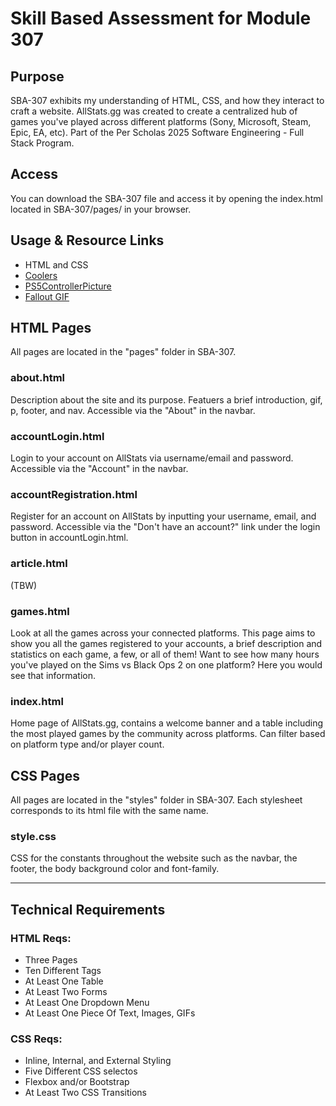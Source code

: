 # Skill Based Assessment for Module 307 #
## Purpose ##
SBA-307 exhibits my understanding of HTML, CSS, and how they interact to craft a website. AllStats.gg was created to create a centralized hub of games you've played across different platforms (Sony, Microsoft, Steam, Epic, EA, etc). Part of the Per Scholas 2025 Software Engineering - Full Stack Program.
## Access ##
You can download the SBA-307 file and access it by opening the index.html located in SBA-307/pages/ in your browser.

## Usage & Resource Links ##
- HTML and CSS
- [Coolers](https://coolors.co/2a2626-ea8c55-c75146-ad2e24-f5f9e9)
- [PS5ControllerPicture](https://www.pexels.com/photo/blue-sony-ps4-controller-on-black-surface-459762/)
- [Fallout GIF](https://media3.giphy.com/media/v1.Y2lkPTc5MGI3NjExNWh5YnU3dzg5bDVkNXNnd2ZxMTY2aTl5eHEyd2FhM2t3YmIwNGo1NiZlcD12MV9pbnRlcm5hbF9naWZfYnlfaWQmY3Q9Zw/CdhxVrdRN4YFi/giphy.gif)

## HTML Pages ##
All pages are located in the "pages" folder in SBA-307.
### about.html ###
Description about the site and its purpose. Featuers a brief introduction, gif, p, footer, and nav. Accessible via the "About" in the navbar.
### accountLogin.html ###
Login to your account on AllStats via username/email and password. Accessible via the "Account" in the navbar. 
### accountRegistration.html ### 
Register for an account on AllStats by inputting your username, email, and password. Accessible via the "Don't have an account?" link under the login button in accountLogin.html.
### article.html ###
(TBW)
### games.html ###
Look at all the games across your connected platforms. This page aims to show you all the games registered to your accounts, a brief description and statistics on each game, a few, or all of them! Want to see how many hours you've played on the Sims vs Black Ops 2 on one platform? Here you would see that information. 
### index.html ###
Home page of AllStats.gg, contains a welcome banner and a table including the most played games by the community across platforms. Can filter based on platform type and/or player count.
## CSS Pages ##
All pages are located in the "styles" folder in SBA-307. Each stylesheet corresponds to its html file with the same name. 
### style.css ###
CSS for the constants throughout the website such as the navbar, the footer, the body background color and font-family.

---
## Technical Requirements ## 
### HTML Reqs: ###
- Three Pages
- Ten Different Tags
- At Least One Table
- At Least Two Forms
- At Least One Dropdown Menu
- At Least One Piece Of Text, Images, GIFs
### CSS Reqs: ###
- Inline, Internal, and External Styling
- Five Different CSS selectos
- Flexbox and/or Bootstrap
- At Least Two CSS Transitions
